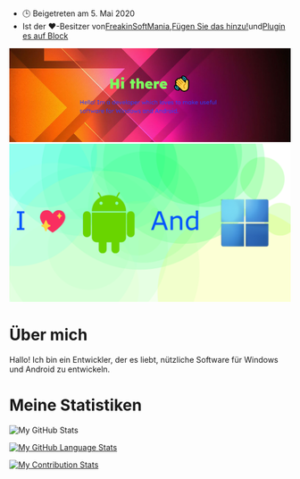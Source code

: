 -   🕒 Beigetreten am 5. Mai 2020
-   Ist der ❤️-Besitzer von[FreakinSoftMania](https://github.com/FreakinSoftMania),[Fügen Sie das hinzu!](https://github.com/Adding-That-On)und[Plugin es auf Block](https://github.com/Pluging-it-on-block)

![Welcome!](./img/welcome-message.png)![I love Android and Windows!](./img/android-and-windows-fan.png)

# Über mich

Hallo! Ich bin ein Entwickler, der es liebt, nützliche Software für Windows und Android zu entwickeln.

# Meine Statistiken

![My GitHub Stats](https://github-readme-stats.vercel.app/api/?username=Minionguyjpro&count_private=true&theme=react&showicons=true)

[![My GitHub Language Stats](https://github-readme-stats.vercel.app/api/top-langs/?username=Minionguyjpro&langs_count=5&theme=react)](<>)

[![My Contribution Stats](https://github-contribution-stats.vercel.app/api/?username=Minionguyjpro)](https://github.com/Minionguyjpro/github-contribution-stats/)
